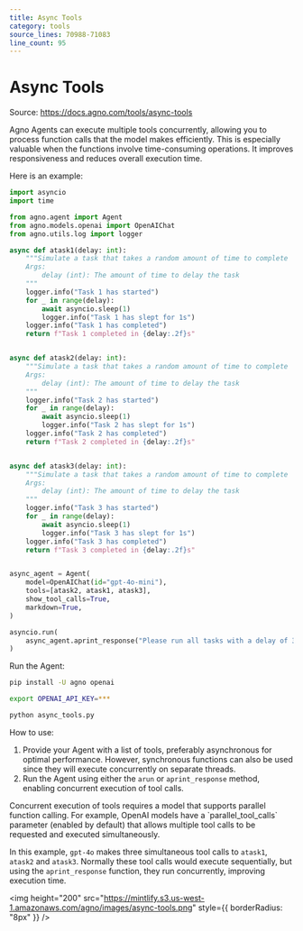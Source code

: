 ```yaml
---
title: Async Tools
category: tools
source_lines: 70988-71083
line_count: 95
---
```


# Async Tools
Source: https://docs.agno.com/tools/async-tools



Agno Agents can execute multiple tools concurrently, allowing you to process function calls that the model makes efficiently. This is especially valuable when the functions involve time-consuming operations. It improves responsiveness and reduces overall execution time.

Here is an example:

```python async_tools.py
import asyncio
import time

from agno.agent import Agent
from agno.models.openai import OpenAIChat
from agno.utils.log import logger

async def atask1(delay: int):
    """Simulate a task that takes a random amount of time to complete
    Args:
        delay (int): The amount of time to delay the task
    """
    logger.info("Task 1 has started")
    for _ in range(delay):
        await asyncio.sleep(1)
        logger.info("Task 1 has slept for 1s")
    logger.info("Task 1 has completed")
    return f"Task 1 completed in {delay:.2f}s"


async def atask2(delay: int):
    """Simulate a task that takes a random amount of time to complete
    Args:
        delay (int): The amount of time to delay the task
    """
    logger.info("Task 2 has started")
    for _ in range(delay):
        await asyncio.sleep(1)
        logger.info("Task 2 has slept for 1s")
    logger.info("Task 2 has completed")
    return f"Task 2 completed in {delay:.2f}s"


async def atask3(delay: int):
    """Simulate a task that takes a random amount of time to complete
    Args:
        delay (int): The amount of time to delay the task
    """
    logger.info("Task 3 has started")
    for _ in range(delay):
        await asyncio.sleep(1)
        logger.info("Task 3 has slept for 1s")
    logger.info("Task 3 has completed")
    return f"Task 3 completed in {delay:.2f}s"


async_agent = Agent(
    model=OpenAIChat(id="gpt-4o-mini"),
    tools=[atask2, atask1, atask3],
    show_tool_calls=True,
    markdown=True,
)

asyncio.run(
    async_agent.aprint_response("Please run all tasks with a delay of 3s", stream=True)
)
```

Run the Agent:

```bash
pip install -U agno openai

export OPENAI_API_KEY=***

python async_tools.py
```

How to use:

1. Provide your Agent with a list of tools, preferably asynchronous for optimal performance. However, synchronous functions can also be used since they will execute concurrently on separate threads.
2. Run the Agent using either the `arun` or `aprint_response` method, enabling concurrent execution of tool calls.

<Note>
  Concurrent execution of tools requires a model that supports parallel function
  calling. For example, OpenAI models have a `parallel_tool_calls` parameter
  (enabled by default) that allows multiple tool calls to be requested and
  executed simultaneously.
</Note>

In this example, `gpt-4o` makes three simultaneous tool calls to `atask1`, `atask2` and `atask3`. Normally these tool calls would execute sequentially, but using the `aprint_response` function, they run concurrently, improving execution time.

<img height="200" src="https://mintlify.s3.us-west-1.amazonaws.com/agno/images/async-tools.png" style={{ borderRadius: "8px" }} />


